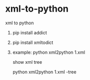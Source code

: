 # xml-to-python
xml to python
1. pip install addict
2. pip install xmltodict
3. example:
   python xml2python 1.xml
   
   show xml tree
   
   python xml2python 1.xml -tree

